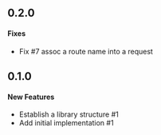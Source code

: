## 0.2.0

#### Fixes

  - Fix #7 assoc a route name into a request


## 0.1.0

#### New Features

  - Establish a library structure #1
  - Add initial implementation #1
